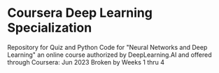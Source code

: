 # Coursera Deep Learning Specialization
Repository for Quiz and Python Code for "Neural Networks and Deep Learning" an online course authorized by DeepLearning.AI and offered through Coursera: Jun 2023
Broken by Weeks 1 thru 4
